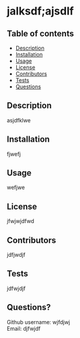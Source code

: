 # jalksdf;ajsdlf

## Table of contents

  - [Description](#description)
  - [Installation](#installation)
  - [Usage](#usage)
  - [License](#license)
  - [Contributors](#contributors)
  - [Tests](#tests)
  - [Questions](#questions)

## Description

  asjdfklwe

## Installation

  fjwefj

## Usage

  wefjwe

## License

  jfwjwjdfwd

## Contributors

  jdfjwdjf

## Tests

jdfwjdjf

## Questions?

  Github username: wjfdjwj     
  Email: djfwjdf

